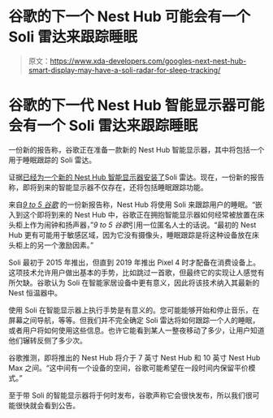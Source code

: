 # 谷歌的下一个 Nest Hub 可能会有一个 Soli 雷达来跟踪睡眠

> 原文：<https://www.xda-developers.com/googles-next-nest-hub-smart-display-may-have-a-soli-radar-for-sleep-tracking/>

# 谷歌的下一代 Nest Hub 智能显示器可能会有一个 Soli 雷达来跟踪睡眠

一份新的报告称，谷歌正在准备一款新的 Nest Hub 智能显示器，其中将包括一个用于睡眠跟踪的 Soli 雷达。

证据[已经为一个新的 Nest Hub 智能显示器安装了](https://www.xda-developers.com/google-may-be-working-on-a-new-nest-hub-with-a-soli-radar-for-gestures/)Soli 雷达。现在，一份新的报告称，即将到来的智能显示器不仅存在，还将包括睡眠跟踪功能。

来自[*9 to 5 谷歌*](https://9to5google.com/2021/01/07/nest-hub-soli-sleep/) 的一份新报告称，Nest Hub 将使用 Soli 来跟踪用户的睡眠。“嵌入到这个即将到来的 Nest Hub 中，谷歌正在拥抱智能显示器如何经常被放置在床头柜上作为闹钟和扬声器，”*9 to 5 谷歌*引用一位匿名人士的话说。“最初的 Nest Hub 更有可能用于敏感区域，因为它没有摄像头，睡眠跟踪是将这种设备放在床头柜上的另一个激励因素。”

Soli 最初于 2015 年推出，但直到 2019 年推出 Pixel 4 时才配备在消费设备上。这项技术允许用户做出基本的手势，比如跳过一首歌，但最终它的实现让人感觉有所欠缺。谷歌认为 Soli 在智能家居设备中更有意义，因此将该技术纳入其最新的 Nest 恒温器中。

使用 Soli 在智能显示器上执行手势是有意义的。您可能能够开始和停止音乐，在屏幕之间导航，等等。但我们并不完全确定 Soli 雷达将如何跟踪一个人的睡眠，或者用户将如何使用这些信息。也许它能看到某人一整夜移动了多少，让用户知道他们辗转反侧了多少次。

谷歌推测，即将推出的 Nest Hub 将介于 7 英寸 Nest Hub 和 10 英寸 Nest Hub Max 之间。“这中间有一个设备的空间，谷歌可能希望在一段时间内保留平价模式。”

至于带 Soli 的智能显示器将于何时发布，谷歌声称它会很快发布，所以我们很可能很快就会看到公告。